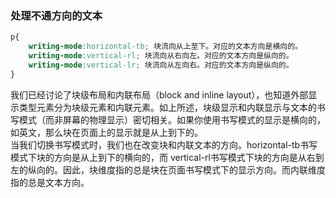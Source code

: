 ### 处理不通方向的文本
```css
p{
    writing-mode:horizontal-tb; 块流向从上至下。对应的文本方向是横向的。
    writing-mode:vertical-rl; 块流向从右向左。对应的文本方向是纵向的。
    writing-mode:vertical-lr; 块流向从左向右。对应的文本方向是纵向的。
}
```

我们已经讨论了块级布局和内联布局（block and inline layout），也知道外部显示类型元素分为块级元素和内联元素。如上所述，块级显示和内联显示与文本的书写模式（而非屏幕的物理显示）密切相关。如果你使用书写模式的显示是横向的，如英文，那么块在页面上的显示就是从上到下的。  
当我们切换书写模式时，我们也在改变块和内联文本的方向。horizontal-tb书写模式下块的方向是从上到下的横向的，而 vertical-rl书写模式下块的方向是从右到左的纵向的。因此，块维度指的总是块在页面书写模式下的显示方向。而内联维度指的总是文本方向。  
